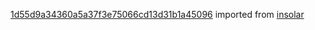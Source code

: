 [1d55d9a34360a5a37f3e75066cd13d31b1a45096](https://github.com/insolar/insolar/commit/1d55d9a34360a5a37f3e75066cd13d31b1a45096) imported from [insolar](https://github.com/insolar/insolar)
